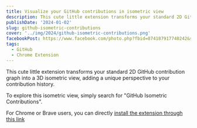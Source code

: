 ```yaml
---
title: Visualize your GitHub contributions in isometric view
description: This cute little extension transforms your standard 2D GitHub contribution graph into a 3D isometric view, adding a unique perspective to your contribution history.
publishDate: '2024-01-02'
slug: github-isometric-contributions
cover: '../img/2024/github-isometric-contributions.png'
facebookPost: https://www.facebook.com/photo.php?fbid=874187917740242&set=pb.100054471250325.-2207520000&type=3
tags:
  - GitHub
  - Chrome Extension
---
```


This cute little extension transforms your standard 2D GitHub contribution graph into a 3D isometric view, adding a unique perspective to your contribution history.

To explore this isometric view, simply search for "GitHub Isometric Contributions".

For Chrome or Brave users, you can directly [install the extension through this link](https://chromewebstore.google.com/detail/github-isometric-contribu/mjoedlfflcchnleknnceiplgaeoegien)
